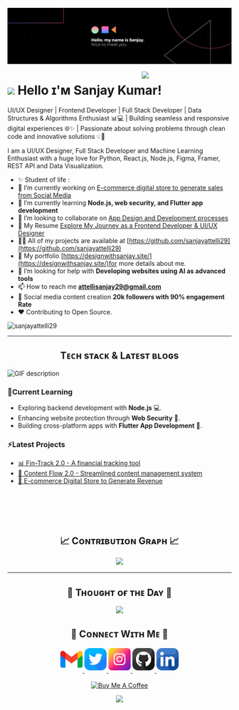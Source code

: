 <!--Banner-->
![sanjay Banner Image](./banner.jpg)

<!--Night Owl image-->
<div>
  <img align="right" width="40%" src="https://owlbertsio-resized.s3.amazonaws.com/Popper.psd.full.png">
</div>

<!--Header Name-->
# <img src="https://emojis.slackmojis.com/emojis/images/1531849430/4246/blob-sunglasses.gif?1531849430" width="30"/>  Hello ɪ'ᴍ Sanjay Kumar! 
UI/UX Designer | Frontend Developer | Full Stack Developer | Data Structures & Algorithms Enthusiast 📊💻 | Building seamless and responsive digital experiences 🌐✨ | Passionate about solving problems through clean code and innovative solutions 💡🚀
<br /> 

<!--Start Intro-->               
<p align="left">I am a UI/UX Designer, Full Stack Developer and Machine Learning Enthusiast with a huge love for Python, React.js, Node.js, Figma, Framer, REST API and Data Visualization. </p>

- ✨ Student of life :
- 🔭 I’m currently working on [E-commerce digital store to generate sales from Social Media](http://editwithsanjay.in/)
- 🌱 I’m currently learning **Node.js, web security, and Flutter app development**
- 👯 I’m looking to collaborate on [App Design and Development processes](https://www.behance.net/attellisanjay/)
- 📄 My Resume [Explore My Journey as a Frontend Developer & UI/UX Designer ](https://drive.google.com/file/d/1a9qmFQkipcN1rmk2dxOGDLMFZAm9xRx1/view)
- 👨‍💻 All of my projects are available at [https://github.com/sanjayattelli29](https://github.com/sanjayattelli29)
- 📝 My portfolio [https://designwithsanjay.site/](https://designwithsanjay.site/)for more details about me.
- 🤝 I’m looking for help with **Developing websites using AI as advanced tools**
- 📫 How to reach me **attellisanjay29@gmail.com**
- 📱 Social media content creation **20k followers with 90% engagement Rate**
- ❤ Contributing to Open Source.
<!--End Intro-->

<!--Profile Count Badge-->
<p align="left">
  <img src="https://komarev.com/ghpvc/?username=sanjayattelli29&label=Profile%20views&color=770677&style=for-the-badge&logo=star" alt="sanjayattelli29" style="padding-right:20px;" />
</p>


---


<!--Languages and Tools Section-->       
<h2 align="center">Tᴇᴄʜ sᴛᴀᴄᴋ & Lᴀᴛᴇsᴛ ʙʟᴏɢs</h2> 
<picture>
  <source media="(prefers-color-scheme: dark)" srcset="./Skills_Animation_Dark.gif">
  <source media="(prefers-color-scheme: light)" srcset="./Skills_Animation_White.gif">
  <img align="left" alt="GIF description" src="./Skills_Animation_White.gif">
</picture>
<br />
<h3 align="left">🌱Current Learning</h3>
<ul align="left">
  <li>Exploring backend development with <strong>Node.js</strong> 💻.</li>
  <li>Enhancing website protection through <strong>Web Security</strong> 🔐.</li>
  <li>Building cross-platform apps with <strong>Flutter App Development</strong> 📱.</li>
</ul>

  
<h3 align="left">⚡Latest Projects</h3>
<ul align="left">
  <li><a href="https://github.com/sanjayattelli29/Fin-Track-2.0">📊 Fin-Track 2.0 - A financial tracking tool</a></li>
  <li><a href="https://github.com/sanjayattelli29/content-flow-20">🔄 Content Flow 2.0 - Streamlined content management system</a></li>
  <li><a href="https://buywithsanjay.netlify.app/">🛒 E-commerce Digital Store to Generate Revenue</a></li>
</ul>

<br />
<br />
<br />
<br />


<!--Trophies Section
<h2 align="center">🏆 Gɪᴛʜᴜʙ Tʀᴏᴘʜɪᴇs 🏆</h2>
<p align="center">
  <a href="https://github.com/sanjayattelli29">
    <picture>
      <source media="(prefers-color-scheme: dark)" srcset="https://github-profile-trophy.vercel.app/?username=sanjayattelli29&no-bg=true&row=2&column=6&margin-w=20&margin-h=20&theme=monokai">
      <source media="(prefers-color-scheme: light)" srcset="https://github-profile-trophy.vercel.app/?username=sanjayattelli29&no-bg=true&row=2&column=6&margin-w=20&margin-h=20">
      <img alt="GitHub Trophies" src="https://github-profile-trophy.vercel.app/?username=sanjayattelli29&no-bg=true&no-frame=true&row=2&column=6&margin-w=20&margin-h=20">
    </picture>
  </a>
</p>
<br />-->   

<!--Contribution Graph-->
<h2 align="center">📈 Cᴏɴᴛʀɪʙᴜᴛɪᴏɴ Gʀᴀᴘʜ 📈</h2>
<div align="center">
    <img src="https://github-readme-activity-graph.vercel.app/graph?username=sanjayattelli29&bg_color=220a28&&color=ffffff&line=c56a90&point=ffeb95&area=false&hide_border=false" border-radius="15">
</div>

---

<!--Dynamic Quote card updates everyday at 12 PM--> 
<h2 align="center">🌟 Tʜᴏᴜɢʜᴛ ᴏғ ᴛʜᴇ Dᴀʏ 🌟</h2>

<!--STARTS_HERE_QUOTE_CARD-->
<p align="center">
    <img src="https://readme-daily-quotes.vercel.app/api?author=Aristotle&quote=No%20great%20mind%20has%20ever%20existed%20without%20a%20touch%20of%20madness.&theme=dark&bg_color=220a28&author_color=ffeb95&accent_color=c56a90">
</p>
<!--ENDS_HERE_QUOTE_CARD-->
<!--Contact Section--> 

<h2 align="center">🤝 Cᴏɴɴᴇᴄᴛ Wɪᴛʜ Mᴇ 🤝 </h2>
<div align="center">
  
<a href="mailto:attellisanjay29@gmail.com" target="_blank">
<img src="./gmail.png" width=50 height=50 alt="attellisanjay29@gmail.com" style="margin-bottom: 5px;" />
</a>

<a href="https://twitter.com/SanjayAttelli" target="_blank">
<img src="./twitter.png" width=50 height=50 alt="kiran__a__n" style="margin-bottom: 5px;" />
</a>

<a href="https://www.instagram.com/editwithsanjay/" target="_blank">
<img src="./instagram.png" width=50 height=50 alt="kiran_a_n" style="margin-bottom: 5px;" />
</a>

<a href="https://github.com/sanjayattelli29" target="_blank">
<img src="./github.png" width=50 height=50 alt="Kiran1689" style="margin-bottom: 5px;" />
</a>

<a href="https://www.linkedin.com/in/attelli-sanjay-kumar/" target="_blank">
<img src="./linkedin.png" width=50 height=50 alt="linkedin" style="margin-bottom: 5px;" />
</a>
</div>
<br/>

<!--Buy me a coffee-->
<div align="center">
<a href="https://buymeacoffee.com/attellisanjay" target="_blank"><img src="https://cdn.buymeacoffee.com/buttons/v2/default-yellow.png" alt="Buy Me A Coffee" style="height: 40px !important;width: 200px !important;" ></a>
</div>


<!--Footer--> 
<p align="center">
  <img src="https://capsule-render.vercel.app/api?type=waving&color=gradient&height=65&section=footer"/>
</p>

